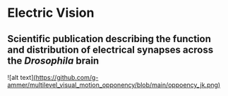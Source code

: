 # Electric Vision
## Scientific publication describing the function and distribution of electrical synapses across the *Drosophila* brain

![alt text][(https://github.com/g-ammer/multilevel_visual_motion_opponency/blob/main/oppoency_jk.png)](https://github.com/g-ammer/electric_vision/blob/main/esynapses_jk.png)
